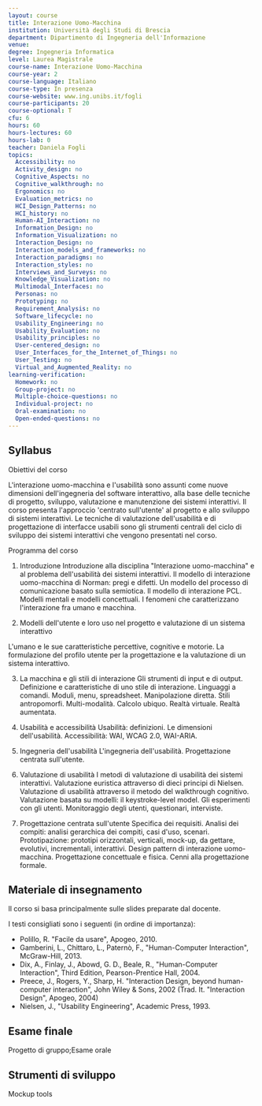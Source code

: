 ```yaml
---
layout: course
title: Interazione Uomo-Macchina
institution: Università degli Studi di Brescia
department: Dipartimento di Ingegneria dell'Informazione
venue: 
degree: Ingegneria Informatica
level: Laurea Magistrale
course-name: Interazione Uomo-Macchina
course-year: 2
course-language: Italiano
course-type: In presenza
course-website: www.ing.unibs.it/fogli
course-participants: 20
course-optional: T
cfu: 6
hours: 60
hours-lectures: 60
hours-lab: 0
teacher: Daniela Fogli
topics: 
  Accessibility: no 
  Activity_design: no 
  Cognitive_Aspects: no 
  Cognitive_walkthrough: no 
  Ergonomics: no 
  Evaluation_metrics: no 
  HCI_Design_Patterns: no 
  HCI_history: no 
  Human-AI_Interaction: no 
  Information_Design: no 
  Information_Visualization: no 
  Interaction_Design: no 
  Interaction_models_and_frameworks: no 
  Interaction_paradigms: no 
  Interaction_styles: no 
  Interviews_and_Surveys: no 
  Knowledge_Visualization: no 
  Multimodal_Interfaces: no 
  Personas: no 
  Prototyping: no 
  Requirement_Analysis: no 
  Software_lifecycle: no 
  Usability_Engineering: no 
  Usability_Evaluation: no 
  Usability_principles: no 
  User-centered_design: no 
  User_Interfaces_for_the_Internet_of_Things: no 
  User_Testing: no 
  Virtual_and_Augmented_Reality: no 
learning-verification: 
  Homework: no 
  Group-project: no 
  Multiple-choice-questions: no 
  Individual-project: no 
  Oral-examination: no 
  Open-ended-questions: no 
---
```



## Syllabus 
Obiettivi del corso

L'interazione uomo-macchina e l'usabilità sono assunti come nuove dimensioni dell'ingegneria del software interattivo, alla base delle tecniche di progetto, sviluppo, valutazione e manutenzione dei sistemi interattivi. Il corso presenta l'approccio 'centrato sull'utente' al progetto e allo sviluppo di sistemi interattivi. Le tecniche di valutazione dell'usabilità e di progettazione di interfacce usabili sono gli strumenti centrali del ciclo di sviluppo dei sistemi interattivi che vengono presentati nel corso.

Programma del corso

1. Introduzione
Introduzione alla disciplina "Interazione uomo-macchina" e al problema dell'usabilità dei sistemi interattivi. Il modello di interazione uomo-macchina di Norman: pregi e difetti. Un modello del processo di comunicazione basato sulla semiotica. Il modello di interazione PCL. Modelli mentali e modelli concettuali. I fenomeni che caratterizzano l'interazione fra umano e macchina.

2. Modelli dell'utente e loro uso nel progetto e valutazione di un sistema interattivo

L'umano e le sue caratteristiche percettive, cognitive e motorie. La formulazione del profilo utente per la progettazione e la valutazione di un sistema interattivo.

3. La macchina e gli stili di interazione
Gli strumenti di input e di output. Definizione e caratteristiche di uno stile di interazione. Linguaggi a comandi. Moduli, menu, spreadsheet. Manipolazione diretta. Stili antropomorfi. Multi-modalità. Calcolo ubiquo. Realtà virtuale. Realtà aumentata.

4. Usabilità e accessibilità
Usabilità: definizioni. Le dimensioni dell'usabilità. Accessibilità: WAI, WCAG 2.0, WAI-ARIA.

5. Ingegneria dell'usabilità
L'ingegneria dell'usabilità. Progettazione centrata sull'utente.

6. Valutazione di usabilità
I metodi di valutazione di usabilità dei sistemi interattivi. Valutazione euristica attraverso di dieci principi di Nielsen. Valutazione di usabilità attraverso il metodo del walkthrough cognitivo. Valutazione basata su modelli: il keystroke-level model. Gli esperimenti con gli utenti. Monitoraggio degli utenti, questionari, interviste.

7. Progettazione centrata sull'utente
Specifica dei requisiti. Analisi dei compiti: analisi gerarchica dei compiti, casi d'uso, scenari. Prototipazione: prototipi orizzontali, verticali, mock-up, da gettare, evolutivi, incrementali, interattivi. Design pattern di interazione uomo-macchina. Progettazione concettuale e fisica. Cenni alla progettazione formale.



## Materiale di insegnamento 
Il corso si basa principalmente sulle slides preparate dal docente.

I testi consigliati sono i seguenti (in ordine di importanza):
- Polillo, R. "Facile da usare", Apogeo, 2010.
- Gamberini, L., Chittaro, L., Paternò, F., "Human-Computer Interaction", McGraw-Hill, 2013.
- Dix, A., Finlay, J., Abowd, G. D., Beale, R., "Human-Computer Interaction", Third Edition, Pearson-Prentice Hall, 2004.
- Preece, J., Rogers, Y., Sharp, H. "Interaction Design, beyond human-computer interaction", John Wiley & Sons, 2002 (Trad. It. "Interaction Design", Apogeo, 2004)
- Nielsen, J., "Usability Engineering", Academic Press, 1993.

## Esame finale 
Progetto di gruppo;Esame orale

## Strumenti di sviluppo 
Mockup tools
